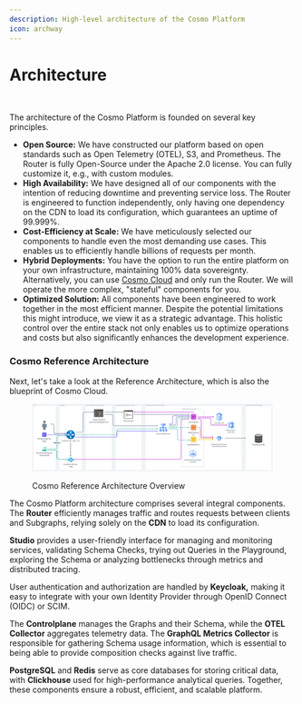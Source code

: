 ```yaml
---
description: High-level architecture of the Cosmo Platform
icon: archway
---
```


# Architecture

<figure><img src=".gitbook/assets/cosmo-architecture.png" alt=""><figcaption></figcaption></figure>

The architecture of the Cosmo Platform is founded on several key principles.

* **Open Source:** We have constructed our platform based on open standards such as Open Telemetry (OTEL), S3, and Prometheus. The Router is fully Open-Source under the Apache 2.0 license. You can fully customize it, e.g., with custom modules.
* **High Availability:** We have designed all of our components with the intention of reducing downtime and preventing service loss. The Router is engineered to function independently, only having one dependency on the CDN to load its configuration, which guarantees an uptime of 99.999%.
* **Cost-Efficiency at Scale:** We have meticulously selected our components to handle even the most demanding use cases. This enables us to efficiently handle billions of requests per month.
* **Hybrid Deployments:** You have the option to run the entire platform on your own infrastructure, maintaining 100% data sovereignty. Alternatively, you can use [Cosmo Cloud](deployments-and-hosting/cosmo-cloud.md) and only run the Router. We will operate the more complex, "stateful" components for you.
* **Optimized Solution:** All components have been engineered to work together in the most efficient manner. Despite the potential limitations this might introduce, we view it as a strategic advantage. This holistic control over the entire stack not only enables us to optimize operations and costs but also significantly enhances the development experience.

### Cosmo Reference Architecture

Next, let's take a look at the Reference Architecture, which is also the blueprint of Cosmo Cloud.

<figure><img src=".gitbook/assets/image (142).png" alt=""><figcaption><p>Cosmo Reference Architecture Overview</p></figcaption></figure>

The Cosmo Platform architecture comprises several integral components. The **Router** efficiently manages traffic and routes requests between clients and Subgraphs, relying solely on the **CDN** to load its configuration.

**Studio** provides a user-friendly interface for managing and monitoring services, validating Schema Checks, trying out Queries in the Playground, exploring the Schema or analyzing bottlenecks through metrics and distributed tracing.

User authentication and authorization are handled by **Keycloak,** making it easy to integrate with your own Identity Provider through OpenID Connect (OIDC) or SCIM.

The **Controlplane** manages the Graphs and their Schema, while the **OTEL Collector** aggregates telemetry data. The **GraphQL Metrics Collector** is responsible for gathering Schema usage information, which is essential to being able to provide composition checks against live traffic.

**PostgreSQL** and **Redis** serve as core databases for storing critical data, with **Clickhouse** used for high-performance analytical queries. Together, these components ensure a robust, efficient, and scalable platform.
